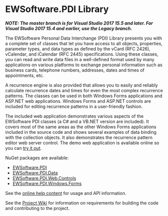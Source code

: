 # EWSoftware.PDI Library
_**NOTE: The master branch is for Visual Studio 2017 15.5 and later.  For Visual Studio 2017 15.4 and earlier,
use the Legacy branch.**_

The EWSoftware Personal Data Interchange (PDI) Library presents you with a complete set of classes that let you
have access to all objects, properties, parameter types, and data types as defined by the vCard (RFC 2426),
vCalendar, and iCalendar (RFC 2445) specifications.  Using these classes, you can read and write data files in a
well-defined format used by many applications on various platforms to exchange personal information such as
business cards, telephone numbers, addresses, dates and times of appointments, etc.

A recurrence engine is also provided that allows you to easily and reliably calculate recurrence dates and times
for even the most complex recurrence patterns.  The classes can be used in both Windows Forms applications and
ASP.NET web applications.  Windows Forms and ASP.NET controls are included for editing recurrence patterns in a
user-friendly fashion.

The included web application demonstrates various aspects of the EWSoftware PDI classes (a C# and a VB.NET
version are included).  It covers most of the same areas as the other Windows Forms applications included in the
source code and shows several examples of data binding with the collection objects.  It also demonstrates the
recurrence pattern editor web server control.  The demo web application is available online so you can
[try it out](http://www.ewoodruff.us/PDIWebDemoCS/Default.aspx).

NuGet packages are available:

* [EWSoftware.PDI](http://www.nuget.org/packages/EWSoftware.PDI)
* [EWSoftware.PDI.Data](http://www.nuget.org/packages/EWSoftware.PDI.Data)
* [EWSoftware.PDI.Web.Controls](http://www.nuget.org/packages/EWSoftware.PDI.Web.Controls)
* [EWSoftware.PDI.Windows.Forms](http://www.nuget.org/packages/EWSoftware.PDI.Windows.Forms)

See the [online help content](http://EWSoftware.github.io/PDI/index.html) for usage and API information.

See the [Project Wiki](https://github.com/EWSoftware/PDI/wiki) for information on requirements for
building the code and contributing to the project.
